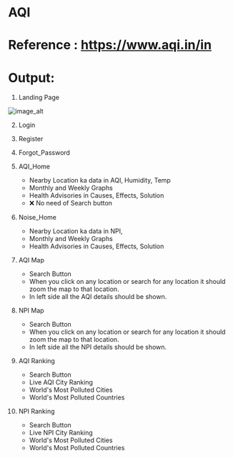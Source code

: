 # AQI

# Reference : https://www.aqi.in/in

# Output:

1. Landing Page

![image_alt]()

2. Login

3. Register

4. Forgot_Password

5. AQI_Home
   + Nearby Location ka data in AQI, Humidity, Temp
   + Monthly and Weekly Graphs
   + Health Advisories in Causes, Effects, Solution
   - ❌ No need of Search button

6. Noise_Home
   + Nearby Location ka data in NPI,
   + Monthly and Weekly Graphs
   + Health Advisories in Causes, Effects, Solution

7. AQI Map
   + Search Button
   + When you click on any location or search for any location it should zoom the map to that location.
   + In left side all the AQI details should be shown.

9. NPI Map
   + Search Button
   + When you click on any location or search for any location it should zoom the map to that location.
   + In left side all the NPI details should be shown.

10. AQI Ranking
    + Search Button
    + Live AQI City Ranking
    + World's Most Polluted Cities
    + World's Most Polluted Countries
    
10. NPI Ranking
    + Search Button
    + Live NPI City Ranking
    + World's Most Polluted Cities
    + World's Most Polluted Countries

